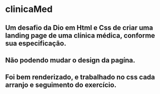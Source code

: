 # clinicaMed
## Um desafio da Dio em Html e Css de criar uma landing page de uma clínica médica, conforme sua especificação.
## Não podendo mudar o design da pagína.
## Foi bem renderizado, e trabalhado no css cada arranjo e seguimento do exercício.
